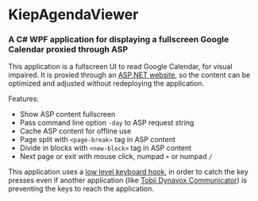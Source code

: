 # KiepAgendaViewer
### A C# WPF application for displaying a fullscreen Google Calendar proxied through ASP
This application is a fullscreen UI to read Google Calendar, for visual impaired. It is proxied through an [ASP.NET website](KiepAgendaProxy/), so the content can be optimized and adjusted without redeploying the application.

Features:
- Show ASP content fullscreen
- Pass command line option `-day` to ASP request string
- Cache ASP content for offline use
- Page split with `<page-break>` tag in ASP content
- Divide in blocks with `<new-block>` tag in ASP content
- Next page or exit with mouse click, numpad `+` or numpad `/`

This application uses a [low level keyboard hook](LowLevelKeyboardHook.cs), in order to catch the key presses even if another application (like [Tobii Dynavox Communicator](http://www.tobiidynavox.com/)) is preventing the keys to reach the application.
